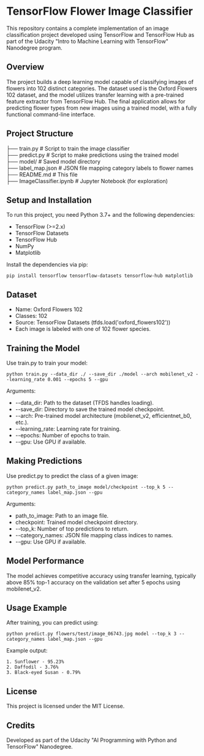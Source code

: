 # TensorFlow Flower Image Classifier

This repository contains a complete implementation of an image classification project developed using TensorFlow and TensorFlow Hub as part of the Udacity "Intro to Machine Learning with TensorFlow" Nanodegree program.

## Overview

The project builds a deep learning model capable of classifying images of flowers into 102 distinct categories. The dataset used is the Oxford Flowers 102 dataset, and the model utilizes transfer learning with a pre-trained feature extractor from TensorFlow Hub. The final application allows for predicting flower types from new images using a trained model, with a fully functional command-line interface.

## Project Structure


├── train.py              # Script to train the image classifier  
├── predict.py            # Script to make predictions using the trained model  
├── model/                # Saved model directory  
├── label_map.json        # JSON file mapping category labels to flower names  
├── README.md             # This file  
├── ImageClassifier.ipynb # Jupyter Notebook (for exploration)

## Setup and Installation

To run this project, you need Python 3.7+ and the following dependencies:

- TensorFlow (>=2.x)  
- TensorFlow Datasets  
- TensorFlow Hub  
- NumPy  
- Matplotlib

Install the dependencies via pip:

```
pip install tensorflow tensorflow-datasets tensorflow-hub matplotlib
```

## Dataset

- Name: Oxford Flowers 102  
- Classes: 102  
- Source: TensorFlow Datasets (tfds.load('oxford_flowers102'))  
- Each image is labeled with one of 102 flower species.

## Training the Model

Use train.py to train your model:

```
python train.py --data_dir ./ --save_dir ./model --arch mobilenet_v2 --learning_rate 0.001 --epochs 5 --gpu
```

Arguments:

- --data_dir: Path to the dataset (TFDS handles loading).  
- --save_dir: Directory to save the trained model checkpoint.  
- --arch: Pre-trained model architecture (mobilenet_v2, efficientnet_b0, etc.).  
- --learning_rate: Learning rate for training.  
- --epochs: Number of epochs to train.  
- --gpu: Use GPU if available.

## Making Predictions

Use predict.py to predict the class of a given image:

```
python predict.py path_to_image model/checkpoint --top_k 5 --category_names label_map.json --gpu
```

Arguments:

- path_to_image: Path to an image file.  
- checkpoint: Trained model checkpoint directory.  
- --top_k: Number of top predictions to return.  
- --category_names: JSON file mapping class indices to names.  
- --gpu: Use GPU if available.

## Model Performance

The model achieves competitive accuracy using transfer learning, typically above 85% top-1 accuracy on the validation set after 5 epochs using mobilenet_v2.

## Usage Example

After training, you can predict using:

```
python predict.py flowers/test/image_06743.jpg model --top_k 3 --category_names label_map.json --gpu
```

Example output:

```
1. Sunflower - 95.23%  
2. Daffodil - 3.76%  
3. Black-eyed Susan - 0.79%
```

## License

This project is licensed under the MIT License.

## Credits

Developed as part of the Udacity "AI Programming with Python and TensorFlow" Nanodegree. 
